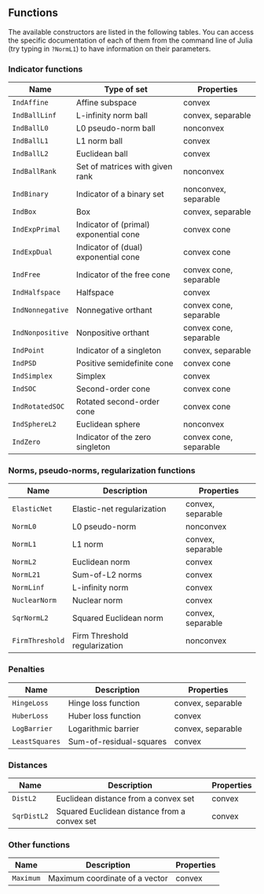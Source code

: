 ## Functions

The available constructors are listed in the following tables.
You can access the specific documentation of each of them from the command line
of Julia (try typing in `?NormL1`) to have information on their parameters.

### Indicator functions

Name            | Type of set                             | Properties
----------------|-----------------------------------------|----------------
`IndAffine`     | Affine subspace                         | convex
`IndBallLinf`   | L-infinity norm ball                    | convex, separable
`IndBallL0`     | L0 pseudo-norm ball                     | nonconvex
`IndBallL1`     | L1 norm ball                            | convex
`IndBallL2`     | Euclidean ball                          | convex
`IndBallRank`   | Set of matrices with given rank         | nonconvex
`IndBinary`     | Indicator of a binary set               | nonconvex, separable
`IndBox`        | Box                                     | convex, separable
`IndExpPrimal`  | Indicator of (primal) exponential cone  | convex cone
`IndExpDual`    | Indicator of (dual) exponential cone    | convex cone
`IndFree`       | Indicator of the free cone              | convex cone, separable
`IndHalfspace`  | Halfspace                               | convex
`IndNonnegative`| Nonnegative orthant                     | convex cone, separable
`IndNonpositive`| Nonpositive orthant                     | convex cone, separable
`IndPoint`      | Indicator of a singleton                | convex, separable
`IndPSD`        | Positive semidefinite cone              | convex cone
`IndSimplex`    | Simplex                                 | convex
`IndSOC`        | Second-order cone                       | convex cone
`IndRotatedSOC` | Rotated second-order cone               | convex cone
`IndSphereL2`   | Euclidean sphere                        | nonconvex
`IndZero`       | Indicator of the zero singleton         | convex cone, separable

### Norms, pseudo-norms, regularization functions

Name            | Description                         | Properties
----------------|-------------------------------------|----------------
`ElasticNet`    | Elastic-net regularization          | convex, separable
`NormL0`        | L0 pseudo-norm                      | nonconvex
`NormL1`        | L1 norm                             | convex, separable
`NormL2`        | Euclidean norm                      | convex
`NormL21`       | Sum-of-L2 norms                     | convex
`NormLinf`      | L-infinity norm                     | convex
`NuclearNorm`   | Nuclear norm                        | convex
`SqrNormL2`     | Squared Euclidean norm              | convex, separable
`FirmThreshold` | Firm Threshold regularization       | nonconvex

### Penalties

Name            | Description                         | Properties
----------------|-------------------------------------|-----------------
`HingeLoss`     | Hinge loss function                 | convex, separable
`HuberLoss`     | Huber loss function                 | convex
`LogBarrier`    | Logarithmic barrier                 | convex, separable
`LeastSquares`  | Sum-of-residual-squares             | convex

### Distances

Name            | Description                                          | Properties
----------------|------------------------------------------------------|----------------
`DistL2`        | Euclidean distance from a convex set                 | convex
`SqrDistL2`     | Squared Euclidean distance from a convex set         | convex

### Other functions

Name            | Description                                          | Properties
----------------|------------------------------------------------------|----------------
`Maximum`       | Maximum coordinate of a vector                       | convex
